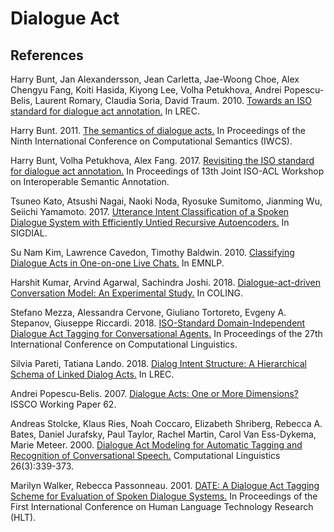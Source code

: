 # Dialogue Act

## References

Harry Bunt, Jan Alexandersson, Jean Carletta, Jae-Woong Choe, Alex Chengyu Fang, Koiti Hasida, Kiyong Lee, Volha Petukhova, Andrei Popescu-Belis, Laurent Romary, Claudia Soria, David Traum. 2010. [Towards an ISO standard for dialogue act annotation.](https://github.com/threelittlemonkeys/dialogue-act/blob/master/references/bunt_et_al_2010.pdf) In LREC.

Harry Bunt. 2011. [The semantics of dialogue acts.](https://github.com/threelittlemonkeys/dialogue-act/blob/master/references/bunt_2011.pdf) In Proceedings of the Ninth International Conference on Computational Semantics (IWCS).

Harry Bunt, Volha Petukhova, Alex Fang. 2017. [Revisiting the ISO standard for dialogue act annotation.](https://github.com/threelittlemonkeys/dialogue-act/blob/master/references/bunt_et_al_2017.pdf) In Proceedings of 13th Joint ISO-ACL Workshop on Interoperable Semantic Annotation.

Tsuneo Kato, Atsushi Nagai, Naoki Noda, Ryosuke Sumitomo, Jianming Wu, Seiichi Yamamoto. 2017. [Utterance Intent Classification of a Spoken Dialogue System with Efficiently Untied Recursive Autoencoders.](https://github.com/threelittlemonkeys/dialogue-act/blob/master/references/kato_et_al_2017.pdf) In SIGDIAL.

Su Nam Kim, Lawrence Cavedon, Timothy Baldwin. 2010. [Classifying Dialogue Acts in One-on-one Live Chats.](https://github.com/threelittlemonkeys/dialogue-act/blob/master/references/kim_et_al_2010.pdf) In EMNLP.

Harshit Kumar, Arvind Agarwal, Sachindra Joshi. 2018. [Dialogue-act-driven Conversation Model: An Experimental Study.](https://github.com/threelittlemonkeys/dialogue-act/blob/master/references/kumar_et_al_2018.pdf) In COLING.

Stefano Mezza, Alessandra Cervone, Giuliano Tortoreto, Evgeny A. Stepanov, Giuseppe Riccardi. 2018. [ISO-Standard Domain-Independent Dialogue Act Tagging for Conversational Agents.](https://github.com/threelittlemonkeys/dialogue-act/blob/master/references/mezza_et_al_2018.pdf) In Proceedings of the 27th International Conference on Computational Linguistics.

Silvia Pareti, Tatiana Lando. 2018. [Dialog Intent Structure: A Hierarchical Schema of Linked Dialog Acts.](https://github.com/threelittlemonkeys/dialogue-act/blob/master/references/pareti_et_al_2018.pdf) In LREC.

Andrei Popescu-Belis. 2007. [Dialogue Acts: One or More Dimensions?](https://github.com/threelittlemonkeys/dialogue-act/blob/master/references/popescu-belis_2007.pdf) ISSCO Working Paper 62.

Andreas Stolcke, Klaus Ries, Noah Coccaro, Elizabeth Shriberg, Rebecca A. Bates, Daniel Jurafsky, Paul Taylor, Rachel Martin, Carol Van Ess-Dykema, Marie Meteer. 2000. [Dialogue Act Modeling for Automatic Tagging and Recognition of Conversational Speech.](https://github.com/threelittlemonkeys/dialogue-act/blob/master/references/stolcke_et_al_2000.pdf) Computational Linguistics 26(3):339-373.

Marilyn Walker, Rebecca Passonneau. 2001. [DATE: A Dialogue Act Tagging Scheme for Evaluation of Spoken Dialogue Systems.](https://github.com/threelittlemonkeys/dialogue-act/blob/master/references/walker_et_al_2001.pdf) In Proceedings of the First International Conference on Human Language Technology Research (HLT).
